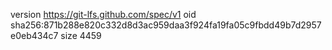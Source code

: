 version https://git-lfs.github.com/spec/v1
oid sha256:871b288e820c332d8d3ac959daa3f924fa19fa05c9fbdd49b7d2957e0eb434c7
size 4459
